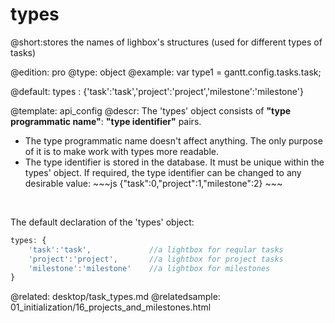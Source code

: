 types
=============
@short:stores the names of lighbox's structures (used for different types of tasks) 
	
@edition: pro
@type: object
@example:
var type1 = gantt.config.tasks.task;

@default: types : {'task':'task','project':'project','milestone':'milestone'}

@template:	api_config
@descr:
The 'types' object consists of **"type programmatic name"**: **"type identifier"** pairs.

<ul>
	<li>The type programmatic name doesn't affect anything. The only purpose of it is to make work with types more readable.</li>
	<li>The type identifier is stored in the database. It must be unique within the types' object. If required, the type identifier can be changed to any desirable value:
~~~js
{"task":0,"project":1,"milestone":2}
~~~
	</li>
</ul>

<br>

The default declaration of the 'types' object:

~~~js
types: {
	'task':'task',             //a lightbox for reqular tasks
    'project':'project',       //a lightbox for project tasks
    'milestone':'milestone'    //a lightbox for milestones
}
~~~



@related:
	desktop/task_types.md
@relatedsample:
	01_initialization/16_projects_and_milestones.html
    
    
    
